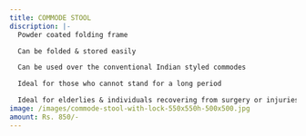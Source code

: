```yaml
---
title: COMMODE STOOL
discription: |-
  Powder coated folding frame

  Can be folded & stored easily

  Can be used over the conventional Indian styled commodes

  Ideal for those who cannot stand for a long period

  Ideal for elderlies & individuals recovering from surgery or injuries
image: /images/commode-stool-with-lock-550x550h-500x500.jpg
amount: Rs. 850/-
---
```


